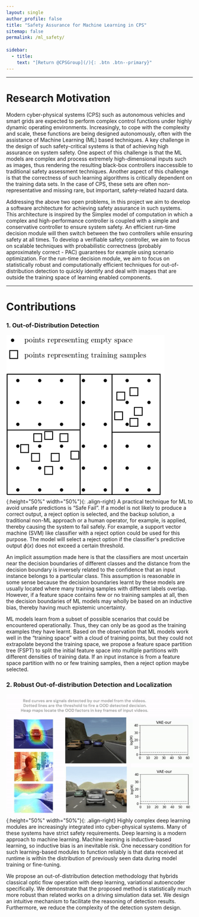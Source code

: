 ```yaml
---
layout: single
author_profile: false
title: "Safety Assurance for Machine Learning in CPS"
sitemap: false
permalink: /ml_safety/

sidebar:
  - title:
    text: "[Return @CPSGroup](/){: .btn .btn--primary}"
---
```


******

# Research Motivation

Modern cyber-physical systems (CPS) such as autonomous vehicles and smart grids are expected to perform complex control functions under highly dynamic operating environments. Increasingly, to cope with the complexity and scale, these functions are being designed autonomously, often with the assistance of Machine Learning (ML) based techniques. A key challenge in the design of such safety-critical systems is that of achieving high assurance on system safety. One aspect of this challenge is that the ML models are complex and process extremely high-dimensional inputs such as images, thus rendering the resulting black-box controllers inaccessible to traditional safety assessment techniques. Another aspect of this challenge is that the correctness of such learning algorithms is critically dependent on the training data sets. In the case of CPS, these sets are often non-representative and missing rare, but important, safety-related hazard data.

Addressing the above two open problems, in this project we aim to develop a software architecture for achieving safety assurance in such systems. This architecture is inspired by the Simplex model of computation in which a complex and high-performance controller is coupled with a simple and conservative controller to ensure system safety. An efficient run-time decision module will then switch between the two controllers while ensuring safety at all times. To develop a verifiable safety controller, we aim to focus on scalable techniques with probabilistic correctness (probably approximately correct - PAC) guarantees for example using scenario optimization. For the run-time decision module, we aim to focus on statistically robust and computationally efficient techniques for out-of-distribution detection to quickly identify and deal with images that are outside the training space of learning enabled components.

******

# Contributions

### 1. Out-of-Distribution Detection

![image-left](/_pages/assets/ml_safety/tree.png){:height="50%" width="50%"}{: .align-right}
A practical technique for ML to avoid unsafe predictions is “Safe Fail”. If a model is not likely to produce a correct output, a reject option is selected, and the backup solution, a traditional non-ML approach or a human operator, for example, is applied, thereby causing the system to fail safely. For example, a support vector machine (SVM) like classifier with a reject option could be used for this purpose. The model will select a reject option if the classifier's predictive output $\phi(x)$ does not exceed a certain threshold. 

An implicit assumption made here is that the classifiers are most uncertain near the decision boundaries of different classes and the distance from the decision boundary is inversely related to the confidence that an input instance belongs to a particular class. This assumption is reasonable in some sense because the decision boundaries learnt by these models are usually located where many training samples with different labels overlap. However, if a feature space contains few or no training samples at all, then the decision boundaries of ML models may wholly be based on an inductive bias, thereby having much epistemic uncertainty.  

ML models learn from a subset of possible scenarios that could be encountered operationally. Thus, they can only be as good as the training examples they have learnt. Based on the observation that ML models work well in the “training space” with a cloud of training points, but they could not extrapolate beyond the training space, we propose a feature space partition tree (FSPT) to split the initial feature space into multiple partitions with different densities of training data. If an input instance is from a feature space partition with no or few training samples, then a reject option maybe selected.



### 2. Robust Out-of-distribution Detection and Localization 

![image-left](/_pages/assets/ml_safety/ood.gif){:height="50%" width="50%"}{: .align-right}
Highly complex deep learning modules are increasingly integrated into cyber-physical systems. Many of these systems have strict safety requirements. Deep learning is a modern approach to machine learning. Machine learning is inductive-based learning, so inductive bias is an inevitable risk. One necessary condition for such learning-based modules to function reliably is that data received at runtime is within the distribution of previously seen data during model training or fine-tuning. 

We propose an out-of-distribution detection methodology that hybrids classical optic flow operation with deep learning, variational autoencoder specifically. We demonstrate that the proposed method is statistically much more robust than related works on a driving simulation data set. We design an intuitive mechanism to facilitate the reasoning of detection results. Furthermore, we reduce the complexity of the detection system design.
